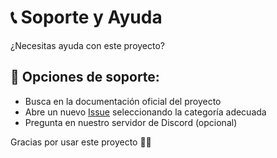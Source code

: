 # 📞 Soporte y Ayuda

¿Necesitas ayuda con este proyecto?

## 🚀 Opciones de soporte:

- Busca en la documentación oficial del proyecto
- Abre un nuevo [Issue](../../issues/new/choose) seleccionando la categoría adecuada
- Pregunta en nuestro servidor de Discord (opcional)

Gracias por usar este proyecto 🙌🏻
